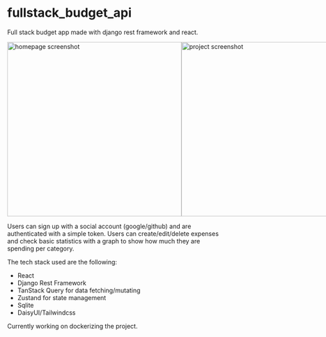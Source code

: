 # fullstack_budget_api
Full stack budget app made with django rest framework and react.





<div>
  <div style="display: flex; align-items: flex-start;">
      <img src="https://user-images.githubusercontent.com/108231974/200338226-d0585ba0-cc6f-4298-ae73-90104b004820.png" alt="homepage screenshot" title="Homepage" style="width:400px; object-fit:cover;" />


  <img src="https://user-images.githubusercontent.com/108231974/200339597-e252e4ec-bd03-4ecf-9e5a-f07dc9660f94.png" alt="project screenshot" title="Project page" style="width:400px; object-fit:cover;" />


  <img src="https://user-images.githubusercontent.com/108231974/200343841-20797a3b-e9a7-4759-9478-bb5073bdcf5c.png" alt="project screenshot" title="Project page" style="width:400px; object-fit:cover;" />
  </div>
</div>





Users can sign up with a social account (google/github) and are authenticated with a simple token. Users can create/edit/delete expenses and check basic statistics with a graph to show how much they are spending per category. 

The tech stack used are the following: 
- React
- Django Rest Framework
- TanStack Query for data fetching/mutating
- Zustand for state management
- Sqlite
- DaisyUI/Tailwindcss

Currently working on dockerizing the project.
